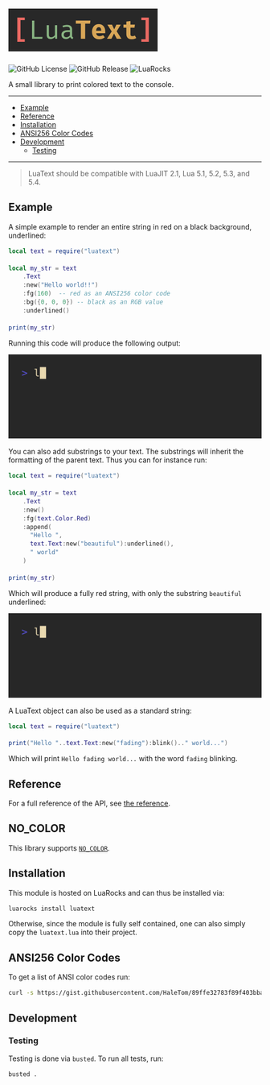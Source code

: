 # ![LuaText](./assets/logo.png)

![GitHub License](https://img.shields.io/github/license/f4z3r/luatext?link=https%3A%2F%2Fgithub.com%2Ff4z3r%2Fluatext%2Fblob%2Fmain%2FLICENSE)
![GitHub Release](https://img.shields.io/github/v/release/f4z3r/luatext?logo=github&link=https%3A%2F%2Fgithub.com%2Ff4z3r%2Fluatext%2Freleases)
![LuaRocks](https://img.shields.io/luarocks/v/f4z3r/luatext?logo=lua&link=https%3A%2F%2Fluarocks.org%2Fmodules%2Ff4z3r%2Fluatext)

A small library to print colored text to the console.

---

<!--toc:start-->
- [Example](#example)
- [Reference](#reference)
- [Installation](#installation)
- [ANSI256 Color Codes](#ansi256-color-codes)
- [Development](#development)
  - [Testing](#testing)
<!--toc:end-->

---

> LuaText should be compatible with LuaJIT 2.1, Lua 5.1, 5.2, 5.3, and 5.4.

## Example

A simple example to render an entire string in red on a black background, underlined:

```lua
local text = require("luatext")

local my_str = text
    .Text
    :new("Hello world!!")
    :fg(160)  -- red as an ANSI256 color code
    :bg({0, 0, 0}) -- black as an RGB value
    :underlined()

print(my_str)
```

Running this code will produce the following output:

![Output from a simple example](assets/simple.gif)

You can also add substrings to your text. The substrings will inherit the formatting of the parent
text. Thus you can for instance run:

```lua
local text = require("luatext")

local my_str = text
    .Text
    :new()
    :fg(text.Color.Red)
    :append(
      "Hello ",
      text.Text:new("beautiful"):underlined(),
      " world"
    )

print(my_str)
```

Which will produce a fully red string, with only the substring `beautiful` underlined:

![Output from an example with substrings](assets/substrings.gif)

A LuaText object can also be used as a standard string:

```lua
local text = require("luatext")

print("Hello "..text.Text:new("fading"):blink().." world...")
```

Which will print `Hello fading world...` with the word `fading` blinking.

## Reference

For a full reference of the API, see [the reference](/docs/reference.md).

## NO_COLOR

This library supports [`NO_COLOR`](https://no-color.org/).

## Installation

This module is hosted on LuaRocks and can thus be installed via:

```bash
luarocks install luatext
```

Otherwise, since the module is fully self contained, one can also simply copy the `luatext.lua` into
their project.

## ANSI256 Color Codes

To get a list of ANSI color codes run:

```bash
curl -s https://gist.githubusercontent.com/HaleTom/89ffe32783f89f403bba96bd7bcd1263/raw/e50a28ec54188d2413518788de6c6367ffcea4f7/print256colours.sh | bash
```

## Development

### Testing

Testing is done via `busted`. To run all tests, run:

```bash
busted .
```
